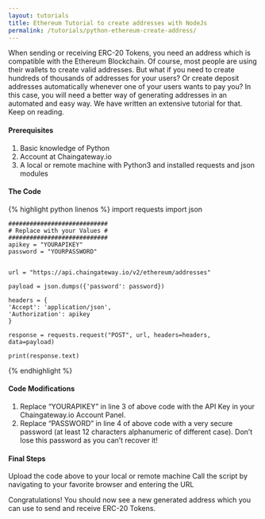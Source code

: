 ```yaml
---
layout: tutorials
title: Ethereum Tutorial to create addresses with NodeJs
permalink: /tutorials/python-ethereum-create-address/
---
```


When sending or receiving ERC-20 Tokens, you need an address which is compatible with the Ethereum Blockchain. Of course, most people are using their wallets to create valid addresses. But what if you need to create hundreds of thousands of addresses for your users? Or create deposit addresses automatically whenever one of your users wants to pay you? In this case, you will need a better way of generating addresses in an automated and easy way. We have written an extensive tutorial for that. Keep on reading.

#### Prerequisites

1. Basic knowledge of Python
2. Account at Chaingateway.io
3. A local or remote machine with Python3 and installed requests and json modules

#### The Code

{% highlight python linenos %}
    import requests
    import json

    ############################
    # Replace with your Values #
    ############################
    apikey = "YOURAPIKEY"
    password = "YOURPASSWORD"
    

    url = "https://api.chaingateway.io/v2/ethereum/addresses"

    payload = json.dumps({'password': password})

    headers = {
    'Accept': 'application/json',
    'Authorization': apikey
    }

    response = requests.request("POST", url, headers=headers, data=payload)

    print(response.text)


{% endhighlight %}



#### Code Modifications

1. Replace “YOURAPIKEY” in line 3 of above code with the API Key in your Chaingateway.io Account Panel.
2. Replace “PASSWORD” in line 4 of above code with a very secure password (at least 12 characters alphanumeric of different case). Don’t lose this password as you can’t recover it!

#### Final Steps

Upload the code above to your local or remote machine
Call the script by navigating to your favorite browser and entering the URL

Congratulations! You should now see a new generated address which you can use to send and receive ERC-20 Tokens. 
